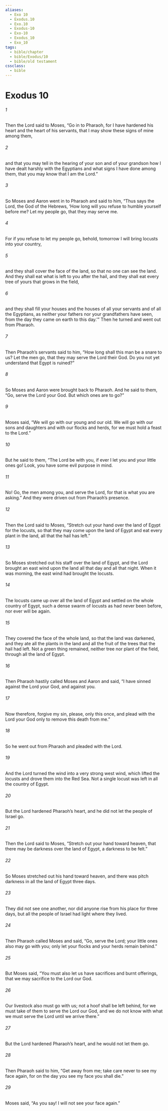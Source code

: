 ```yaml
---
aliases:
  - Exo 10
  - Exodus.10
  - Exo.10
  - Exodus-10
  - Exo-10
  - Exodus_10
  - Exo_10
tags:
  - bible/chapter
  - bible/Exodus/10
  - bible/old testament
cssclass:
  - bible
---
```


# Exodus 10

###### 1
Then the Lord said to Moses, “Go in to Pharaoh, for I have hardened his heart and the heart of his servants, that I may show these signs of mine among them,
###### 2
and that you may tell in the hearing of your son and of your grandson how I have dealt harshly with the Egyptians and what signs I have done among them, that you may know that I am the Lord.”
###### 3
So Moses and Aaron went in to Pharaoh and said to him, “Thus says the Lord, the God of the Hebrews, ‘How long will you refuse to humble yourself before me? Let my people go, that they may serve me.
###### 4
For if you refuse to let my people go, behold, tomorrow I will bring locusts into your country,
###### 5
and they shall cover the face of the land, so that no one can see the land. And they shall eat what is left to you after the hail, and they shall eat every tree of yours that grows in the field,
###### 6
and they shall fill your houses and the houses of all your servants and of all the Egyptians, as neither your fathers nor your grandfathers have seen, from the day they came on earth to this day.’” Then he turned and went out from Pharaoh.
###### 7
Then Pharaoh’s servants said to him, “How long shall this man be a snare to us? Let the men go, that they may serve the Lord their God. Do you not yet understand that Egypt is ruined?”
###### 8
So Moses and Aaron were brought back to Pharaoh. And he said to them, “Go, serve the Lord your God. But which ones are to go?”
###### 9
Moses said, “We will go with our young and our old. We will go with our sons and daughters and with our flocks and herds, for we must hold a feast to the Lord.”
###### 10
But he said to them, “The Lord be with you, if ever I let you and your little ones go! Look, you have some evil purpose in mind.
###### 11
No! Go, the men among you, and serve the Lord, for that is what you are asking.” And they were driven out from Pharaoh’s presence.
###### 12
Then the Lord said to Moses, “Stretch out your hand over the land of Egypt for the locusts, so that they may come upon the land of Egypt and eat every plant in the land, all that the hail has left.”
###### 13
So Moses stretched out his staff over the land of Egypt, and the Lord brought an east wind upon the land all that day and all that night. When it was morning, the east wind had brought the locusts.
###### 14
The locusts came up over all the land of Egypt and settled on the whole country of Egypt, such a dense swarm of locusts as had never been before, nor ever will be again.
###### 15
They covered the face of the whole land, so that the land was darkened, and they ate all the plants in the land and all the fruit of the trees that the hail had left. Not a green thing remained, neither tree nor plant of the field, through all the land of Egypt.
###### 16
Then Pharaoh hastily called Moses and Aaron and said, “I have sinned against the Lord your God, and against you.
###### 17
Now therefore, forgive my sin, please, only this once, and plead with the Lord your God only to remove this death from me.”
###### 18
So he went out from Pharaoh and pleaded with the Lord.
###### 19
And the Lord turned the wind into a very strong west wind, which lifted the locusts and drove them into the Red Sea. Not a single locust was left in all the country of Egypt.
###### 20
But the Lord hardened Pharaoh’s heart, and he did not let the people of Israel go.
###### 21
Then the Lord said to Moses, “Stretch out your hand toward heaven, that there may be darkness over the land of Egypt, a darkness to be felt.”
###### 22
So Moses stretched out his hand toward heaven, and there was pitch darkness in all the land of Egypt three days.
###### 23
They did not see one another, nor did anyone rise from his place for three days, but all the people of Israel had light where they lived.
###### 24
Then Pharaoh called Moses and said, “Go, serve the Lord; your little ones also may go with you; only let your flocks and your herds remain behind.”
###### 25
But Moses said, “You must also let us have sacrifices and burnt offerings, that we may sacrifice to the Lord our God.
###### 26
Our livestock also must go with us; not a hoof shall be left behind, for we must take of them to serve the Lord our God, and we do not know with what we must serve the Lord until we arrive there.”
###### 27
But the Lord hardened Pharaoh’s heart, and he would not let them go.
###### 28
Then Pharaoh said to him, “Get away from me; take care never to see my face again, for on the day you see my face you shall die.”
###### 29
Moses said, “As you say! I will not see your face again.”


